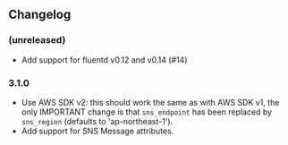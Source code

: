 ## Changelog

### (unreleased)

- Add support for fluentd v0.12 and v0.14 (#14)

### 3.1.0

- Use AWS SDK v2: this should work the same as with AWS SDK v1, the only
  IMPORTANT change is that `sns_endpoint` has been replaced by `sns_region`
  (defaults to 'ap-northeast-1').
- Add support for SNS Message attributes.
